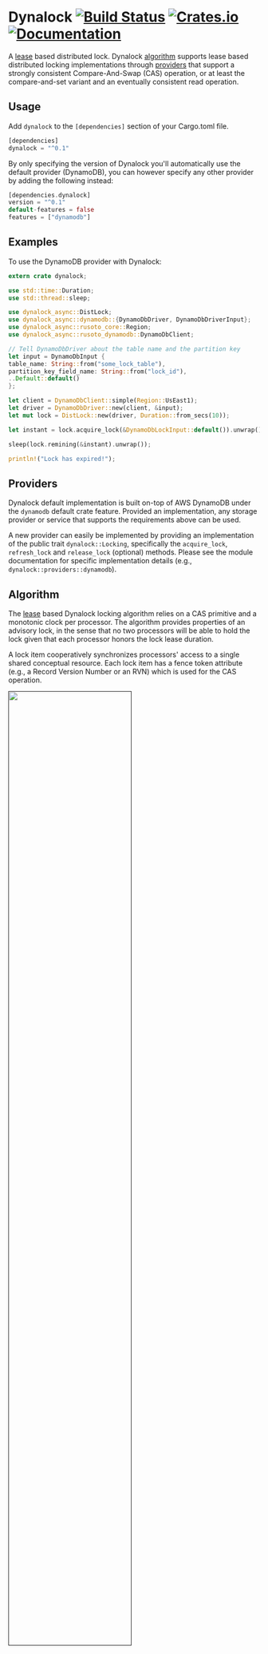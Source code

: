 Dynalock [![Build Status](https://img.shields.io/travis/ChorusOne/dynalock/master.svg)](https://travis-ci.org/ChorusOne/dynalock) [![Crates.io](https://img.shields.io/crates/v/dynalock.svg)](https://crates.io/crates/dynalock) [![Documentation](https://img.shields.io/badge/docs-current-blue.svg)](https://docs.rs/dynalock)
========

A [lease] based distributed lock. Dynalock [algorithm] supports lease based
distributed locking implementations through [providers] that support a strongly
consistent Compare-And-Swap (CAS) operation, or at least the compare-and-set variant
and an eventually consistent read operation.

## Usage

Add `dynalock` to the `[dependencies]` section of your Cargo.toml file.

```rust
[dependencies]
dynalock = "^0.1"
```

By only specifying the version of Dynalock you'll automatically use the default
provider (DynamoDB), you can however specify any other provider by adding the
following instead:

```rust
[dependencies.dynalock]
version = "^0.1"
default-features = false
features = ["dynamodb"]
```

## Examples

To use the DynamoDB provider with Dynalock:

```rust
extern crate dynalock;

use std::time::Duration;
use std::thread::sleep;

use dynalock_async::DistLock;
use dynalock_async::dynamodb::{DynamoDbDriver, DynamoDbDriverInput};
use dynalock_async::rusoto_core::Region;
use dynalock_async::rusoto_dynamodb::DynamoDbClient;

// Tell DynamoDbDriver about the table name and the partition key
let input = DynamoDbInput {
table_name: String::from("some_lock_table"),
partition_key_field_name: String::from("lock_id"),
..Default::default()
};

let client = DynamoDbClient::simple(Region::UsEast1);
let driver = DynamoDbDriver::new(client, &input);
let mut lock = DistLock::new(driver, Duration::from_secs(10));

let instant = lock.acquire_lock(&DynamoDbLockInput::default()).unwrap();

sleep(lock.remining(&instant).unwrap());

println!("Lock has expired!");
```

## Providers

Dynalock default implementation is built on-top of AWS DynamoDB under the `dynamodb`
default crate feature. Provided an implementation, any storage provider or service
that supports the requirements above can be used.

A new provider can easily be implemented by providing an implementation of the
public trait `dynalock::Locking`, specifically the `acquire_lock`, `refresh_lock`
and `release_lock` (optional) methods. Please see the module documentation for
specific implementation details (e.g., `dynalock::providers::dynamodb`).

## Algorithm

The [lease] based Dynalock locking algorithm relies on a CAS primitive and a
monotonic clock per processor. The algorithm provides properties of an advisory lock,
in the sense that no two processors will be able to hold the lock given that each
processor honors the lock lease duration.

A lock item cooperatively synchronizes processors' access to a single shared
conceptual resource. Each lock item has a fence token attribute
(e.g., a Record Version Number or an RVN) which is used for the CAS operation.

[<img src="doc_resources/dynalock_safety_violation.svg" width="70%" height="70%">]()

Note that before the lease ends there's an option for us to release the lock before
we try to reacquire it. Releasing the lock acts as a yield to allow other processors
a chance of acquiring the lock when we have a long lease duration.

Since language X is a non-GC language or runtime we could argue that the safety
violation will not occur due to the lack of a garbage collector, except that
GC-pauses are not the only way a process could be paused. A process can be
temporarily stopped for a multitude of reasons:

- An I/O read operation that isn't time bounded by less than the remaining of the
lease duration.
- Application process makes a system call that blocks the process for a period of
time.
- OS scheduler preempts the process due to a hardware interrupt or thread quantum
depletion.

Given that honoring a deadline is a hard problem, it becomes apparent that
there are certain tradeoffs that we have to chose from. For some applications
availability is critical, for others consistency violations are world ending.
Dynalock leases allows us to find a fine-grained balance between these two extreme
requirements.

### Processor Consistency

Increase lease duration beyond any reasonable doubt to detect processor failure. By
increasing the lease duration to several minutes or hours you can confidently
eliminate all doubts around processors missing a deadline due to temporary
interruptions or other operations' latency. In applications that focus on
consistency this is not so bad given that your application requirements can tolerate
a downtime of the lease duration (e.g., lease duration of 1 hour means that your
live processor could be blocked for 1 hour before attempting to acquire the lock).
This approach is suitable for applications where high performance is desirable, as
the lease duration grows you'll be able to process more requests or data before
having to try to acquire the lock again as long as processing a single request
is cheaper than trying to acquire a lock.

### Processor Availability

In order to achieve minimal downtime we decrease the lease duration to the minimum
achievable. Reducing the lease duration requires us to have a much greater control
over the network, the OS and the underlying hardware, minimizing and bounding
overhead latencies as much as possible. For starters a stable and low latency
network link is required as well as a real-time OS scheduler (e.g., Linux's FIFO,
Round Robin or Deadline scheduler) and possibly CPU isolation (e.g., cpusets), how
to configure a [real-time] scheduler or CPU isolation is outside the scope of this
document.

The combination of the above two approaches allows us to find an acceptable balance
for our application and business requirements without forcing on us a particular
trade-off.

## Contributing

Thought of something you'd like to see in Dynalock? You can visit the issue tracker
to check if it was reported or proposed before, and if not please feel free to
create an issue or feature request first to discuss it. Ready to start contributing?
Our [contributing guide][contributing] is a good place to start. If you have
questions please feel free to ask.

[lease]: https://dl.acm.org/citation.cfm?id=74870
[providers]: #providers
[algorithm]: #algorithm
[real-time]: http://linuxrealtime.org/
[contributing]: https://github.com/chorusone/dynalock/blob/master/CONTRIBUTING.md
